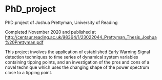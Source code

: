 # PhD_project
PhD project of Joshua Prettyman, University of Reading

Completed November 2020 and published at 
http://centaur.reading.ac.uk/98364/1/23022044_Prettyman_Thesis_Joshua%20Prettyman.pdf

This project involves the application of established Early Warning Signal detection techniques
to time series of dynamical system variables containing tipping points, and an investigation of 
the pros and cons of a novel technique which uses the changing shape of the power spectrum close 
to a tipping point. 
